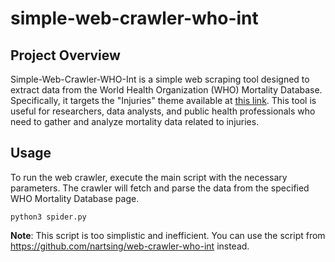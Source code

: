 # simple-web-crawler-who-int
## Project Overview
Simple-Web-Crawler-WHO-Int is a simple web scraping tool designed to extract data from the World Health Organization (WHO) Mortality Database. Specifically, it targets the "Injuries" theme available at [this link](https://platform.who.int/mortality/themes/theme-details/mdb/injuries). This tool is useful for researchers, data analysts, and public health professionals who need to gather and analyze mortality data related to injuries.

## Usage
To run the web crawler, execute the main script with the necessary parameters. The crawler will fetch and parse the data from the specified WHO Mortality Database page.

```shell
python3 spider.py
```

**Note**: This script is too simplistic and inefficient. You can use the script from https://github.com/nartsing/web-crawler-who-int instead.



